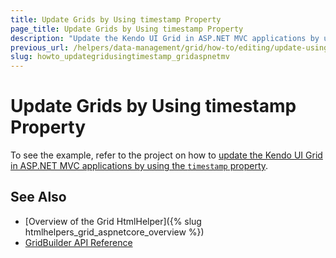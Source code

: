 ```yaml
---
title: Update Grids by Using timestamp Property
page_title: Update Grids by Using timestamp Property
description: "Update the Kendo UI Grid in ASP.NET MVC applications by using the timestamp property."
previous_url: /helpers/data-management/grid/how-to/editing/update-using-timestamp
slug: howto_updategridusingtimestamp_gridaspnetmv
---
```


# Update Grids by Using timestamp Property

To see the example, refer to the project on how to [update the Kendo UI Grid in ASP.NET MVC applications by using the `timestamp` property](https://github.com/telerik/ui-for-aspnet-mvc-examples/tree/master/grid/grid-timestamp).

## See Also

* [Overview of the Grid HtmlHelper]({% slug htmlhelpers_grid_aspnetcore_overview %})
* [GridBuilder API Reference](https://docs.telerik.com/aspnet-mvc/api/kendo.mvc.ui.fluent/gridbuilder)
